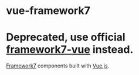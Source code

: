# vue-framework7

# Deprecated, use official [framework7-vue](http://framework7.io/vue/) instead.

[Framework7](http://framework7.io/) components built with [Vue.js](http://vuejs.org/).
